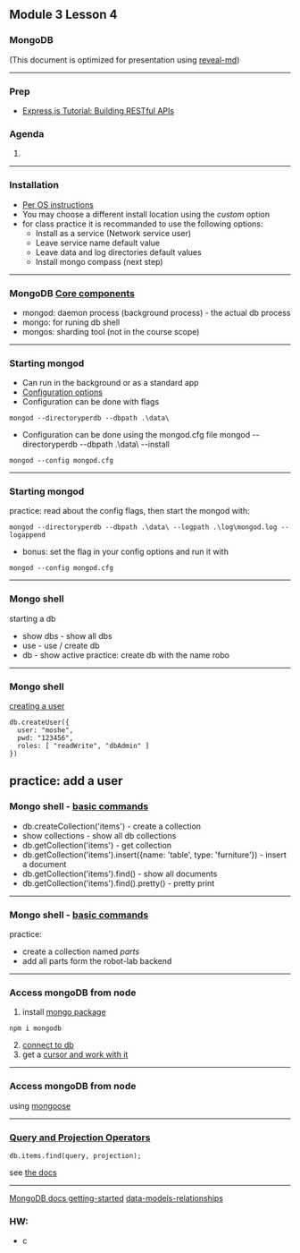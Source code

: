## Module 3 Lesson 4
### MongoDB
(This document is optimized for presentation using [reveal-md](https://github.com/webpro/reveal-md))

---

### Prep
* [Express.js Tutorial: Building RESTful APIs](https://www.youtube.com/watch?v=pKd0Rpw7O48)

### Agenda
1.

---
### Installation
* [Per OS instructions](https://docs.mongodb.com/manual/installation/)
* You may choose a different install location using the *custom* option
* for class practice it is recommanded to use the following options:
    - Install as a service (Network service user)
    - Leave service name default value
    - Leave data and log directories default values
    - Install mongo compass (next step)

---
### MongoDB [Core components](https://docs.mongodb.com/manual/reference/program/#core-processes)
* mongod: daemon process (background process) - the actual db process
* mongo: for runing db shell
* mongos: sharding tool (not in the course scope)

---
### Starting mongod
* Can run in the background or as a standard app
* [Configuration options](https://docs.mongodb.com/manual/reference/program/mongod/#options)
* Configuration can be done with flags
```
mongod --directoryperdb --dbpath .\data\
```
* Configuration can be done using the mongod.cfg file
mongod --directoryperdb --dbpath .\data\ --install
```
mongod --config mongod.cfg
```

---
### Starting mongod
practice: read about the config flags, then start the mongod with:
```
mongod --directoryperdb --dbpath .\data\ --logpath .\log\mongod.log --logappend
```
* bonus: set the flag in your config options and run it with
```
mongod --config mongod.cfg
```


---
### Mongo shell
starting a db
* show dbs - show all dbs
* use <DB NAME> - use / create db
* db - show active
practice: create db with the name robo

---
### Mongo shell
[creating a user](https://docs.mongodb.com/manual/reference/method/db.createUser/#create-user-with-roles)
```
db.createUser({
  user: "moshe",
  pwd: "123456",
  roles: [ "readWrite", "dbAdmin" ]
})
```
practice: add a user
---
### Mongo shell - [basic commands](https://docs.mongodb.com/manual/reference/command/#query-and-write-operation-commands)
* db.createCollection('items') - create a collection
* show collections - show all db collections
* db.getCollection('items') - get collection
* db.getCollection('items').insert({name: 'table', type: 'furniture'}) -
insert a document
* db.getCollection('items').find() - show all documents
* db.getCollection('items').find().pretty() - pretty print

---
### Mongo shell - [basic commands](https://docs.mongodb.com/manual/reference/command/#query-and-write-operation-commands)
practice:
- create a collection named *parts*
- add all parts form the robot-lab backend

---
### Access mongoDB from node
1. install [mongo package](https://www.npmjs.com/package/mongodb)
```
npm i mongodb
```
2. [connect to db](https://www.npmjs.com/package/mongodb#connect-to-mongodb)
3. get a [cursor and work with it](https://docs.mongodb.com/manual/tutorial/iterate-a-cursor/)


---
### Access mongoDB from node
using [mongoose](http://mongoosejs.com/)

---
### [Query and Projection Operators](https://docs.mongodb.com/manual/reference/operator/query/)
```
db.items.find(query, projection);
```
see [the docs](https://docs.mongodb.com/manual/tutorial/project-fields-from-query-results/)

---
[MongoDB docs getting-started](https://docs.mongodb.com/manual/tutorial/getting-started/)
[data-models-relationships](https://docs.mongodb.com/manual/applications/data-models-relationships/)
### HW:
* c